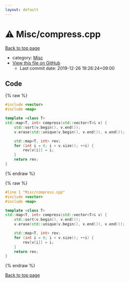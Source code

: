 ```yaml
---
layout: default
---
```


<!-- mathjax config similar to math.stackexchange -->
<script type="text/javascript" async
  src="https://cdnjs.cloudflare.com/ajax/libs/mathjax/2.7.5/MathJax.js?config=TeX-MML-AM_CHTML">
</script>
<script type="text/x-mathjax-config">
  MathJax.Hub.Config({
    TeX: { equationNumbers: { autoNumber: "AMS" }},
    tex2jax: {
      inlineMath: [ ['$','$'] ],
      processEscapes: true
    },
    "HTML-CSS": { matchFontHeight: false },
    displayAlign: "left",
    displayIndent: "2em"
  });
</script>

<script type="text/javascript" src="https://cdnjs.cloudflare.com/ajax/libs/jquery/3.4.1/jquery.min.js"></script>
<script src="https://cdn.jsdelivr.net/npm/jquery-balloon-js@1.1.2/jquery.balloon.min.js" integrity="sha256-ZEYs9VrgAeNuPvs15E39OsyOJaIkXEEt10fzxJ20+2I=" crossorigin="anonymous"></script>
<script type="text/javascript" src="../../assets/js/copy-button.js"></script>
<link rel="stylesheet" href="../../assets/css/copy-button.css" />


# :warning: Misc/compress.cpp

<a href="../../index.html">Back to top page</a>

* category: <a href="../../index.html#74248c725e00bf9fe04df4e35b249a19">Misc</a>
* <a href="{{ site.github.repository_url }}/blob/master/Misc/compress.cpp">View this file on GitHub</a>
    - Last commit date: 2019-12-26 19:26:24+09:00




## Code

<a id="unbundled"></a>
{% raw %}
```cpp
#include <vector>
#include <map>

template <class T>
std::map<T, int> compress(std::vector<T>& v) {
    std::sort(v.begin(), v.end());
    v.erase(std::unique(v.begin(), v.end()), v.end());

    std::map<T, int> rev;
    for (int i = 0; i < v.size(); ++i) {
        rev[v[i]] = i;
    }
    return rev;
}

```
{% endraw %}

<a id="bundled"></a>
{% raw %}
```cpp
#line 1 "Misc/compress.cpp"
#include <vector>
#include <map>

template <class T>
std::map<T, int> compress(std::vector<T>& v) {
    std::sort(v.begin(), v.end());
    v.erase(std::unique(v.begin(), v.end()), v.end());

    std::map<T, int> rev;
    for (int i = 0; i < v.size(); ++i) {
        rev[v[i]] = i;
    }
    return rev;
}

```
{% endraw %}

<a href="../../index.html">Back to top page</a>

